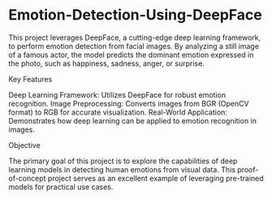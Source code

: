 # Emotion-Detection-Using-DeepFace

This project leverages DeepFace, a cutting-edge deep learning framework, to perform emotion detection from facial images. By analyzing a still image of a famous actor, the model predicts the dominant emotion expressed in the photo, such as happiness, sadness, anger, or surprise.

Key Features

Deep Learning Framework: Utilizes DeepFace for robust emotion recognition.
Image Preprocessing: Converts images from BGR (OpenCV format) to RGB for accurate visualization.
Real-World Application: Demonstrates how deep learning can be applied to emotion recognition in images.

Objective

The primary goal of this project is to explore the capabilities of deep learning models in detecting human emotions from visual data. This proof-of-concept project serves as an excellent example of leveraging pre-trained models for practical use cases.
